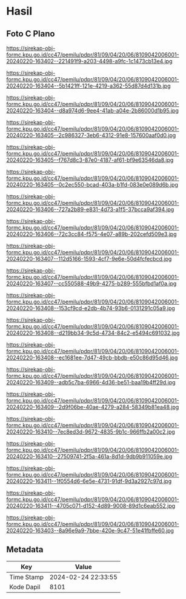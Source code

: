 # Hasil

## Foto C Plano

https://sirekap-obj-formc.kpu.go.id/cc47/pemilu/pdpr/81/09/04/20/06/8109042006001-20240220-163402--221491f9-a203-4498-a9fc-1c1473cb13e4.jpg

https://sirekap-obj-formc.kpu.go.id/cc47/pemilu/pdpr/81/09/04/20/06/8109042006001-20240220-163404--5b1421ff-121e-4219-a362-55d87d4d131b.jpg

https://sirekap-obj-formc.kpu.go.id/cc47/pemilu/pdpr/81/09/04/20/06/8109042006001-20240220-163404--d8a974d6-9ee4-41ab-a04e-2b86000d1b95.jpg

https://sirekap-obj-formc.kpu.go.id/cc47/pemilu/pdpr/81/09/04/20/06/8109042006001-20240220-163405--2c986327-3eb6-4312-91e8-157600aaf0d0.jpg

https://sirekap-obj-formc.kpu.go.id/cc47/pemilu/pdpr/81/09/04/20/06/8109042006001-20240220-163405--f767d8c3-87e0-4187-af61-bf9e63546da8.jpg

https://sirekap-obj-formc.kpu.go.id/cc47/pemilu/pdpr/81/09/04/20/06/8109042006001-20240220-163405--0c2ec550-bcad-403a-b1fd-083e0e089d6b.jpg

https://sirekap-obj-formc.kpu.go.id/cc47/pemilu/pdpr/81/09/04/20/06/8109042006001-20240220-163406--727a2b89-e831-4d73-a1f5-37bcca9af394.jpg

https://sirekap-obj-formc.kpu.go.id/cc47/pemilu/pdpr/81/09/04/20/06/8109042006001-20240220-163406--72c3cc84-f575-4e07-a89b-202cefd509e3.jpg

https://sirekap-obj-formc.kpu.go.id/cc47/pemilu/pdpr/81/09/04/20/06/8109042006001-20240220-163407--112d5166-1593-4cf7-9e6e-50d4fcfecbcd.jpg

https://sirekap-obj-formc.kpu.go.id/cc47/pemilu/pdpr/81/09/04/20/06/8109042006001-20240220-163407--cc550588-49b9-4275-b289-555bfbd1af0a.jpg

https://sirekap-obj-formc.kpu.go.id/cc47/pemilu/pdpr/81/09/04/20/06/8109042006001-20240220-163408--153cf9cd-e2db-4b74-93b6-0131291c05a9.jpg

https://sirekap-obj-formc.kpu.go.id/cc47/pemilu/pdpr/81/09/04/20/06/8109042006001-20240220-163408--d219bb34-9c5d-4734-84c2-e5494c691032.jpg

https://sirekap-obj-formc.kpu.go.id/cc47/pemilu/pdpr/81/09/04/20/06/8109042006001-20240220-163408--ec1681ee-7d47-49cb-bbdb-e50c86d95d46.jpg

https://sirekap-obj-formc.kpu.go.id/cc47/pemilu/pdpr/81/09/04/20/06/8109042006001-20240220-163409--adb5c7ba-6966-4d36-be51-baa19b4ff29d.jpg

https://sirekap-obj-formc.kpu.go.id/cc47/pemilu/pdpr/81/09/04/20/06/8109042006001-20240220-163409--2d9f06be-40ae-4279-a284-58349b81ea48.jpg

https://sirekap-obj-formc.kpu.go.id/cc47/pemilu/pdpr/81/09/04/20/06/8109042006001-20240220-163410--7ec8ed3d-9672-4835-9b1c-966ffb2a00c2.jpg

https://sirekap-obj-formc.kpu.go.id/cc47/pemilu/pdpr/81/09/04/20/06/8109042006001-20240220-163410--27509741-2f5a-461a-8d1d-9db9b911059e.jpg

https://sirekap-obj-formc.kpu.go.id/cc47/pemilu/pdpr/81/09/04/20/06/8109042006001-20240220-163411--1f0554d6-6e5e-4731-91df-9d3a2927c97d.jpg

https://sirekap-obj-formc.kpu.go.id/cc47/pemilu/pdpr/81/09/04/20/06/8109042006001-20240220-163411--4705c071-d152-4d89-9008-89d1c6eab552.jpg

https://sirekap-obj-formc.kpu.go.id/cc47/pemilu/pdpr/81/09/04/20/06/8109042006001-20240220-163403--8a96e9a9-7bbe-420e-9c47-51e41fbffe60.jpg


## Metadata

| Key        | Value               |
| ---------- | ------------------- |
| Time Stamp | 2024-02-24 22:33:55 |
| Kode Dapil | 8101                |



